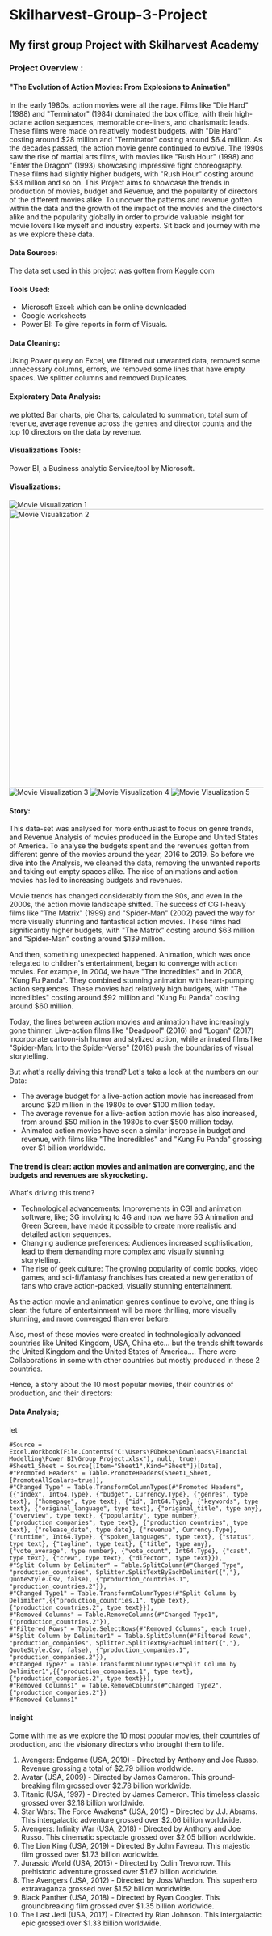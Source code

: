 # Skilharvest-Group-3-Project
## My first group Project with Skilharvest Academy
### Project Overview : 
#### "The Evolution of Action Movies: From Explosions to Animation"

In the early 1980s, action movies were all the rage. Films like "Die Hard" (1988) and "Terminator" (1984) dominated the box office, with their high-octane action sequences, memorable one-liners, and charismatic leads. These films were made on relatively modest budgets, with "Die Hard" costing around $28 million and "Terminator" costing around $6.4 million.
As the decades passed, the action movie genre continued to evolve. The 1990s saw the rise of martial arts films, with movies like "Rush Hour" (1998) and "Enter the Dragon" (1993) showcasing impressive fight choreography. These films had slightly higher budgets, with "Rush Hour" costing around $33 million and so on.
This Project aims to showcase the trends in production of movies, budget and Revenue, and the popularity of directors of the different movies alike. To uncover the patterns and revenue gotten within the data and the growth of the impact of the movies and the directors alike and the popularity globally in order to provide valuable insight for movie lovers like myself and industry experts. Sit back and journey with me as we explore these data.

#### Data Sources: 
The data set used in this project was gotten from Kaggle.com

#### Tools Used: 
- Microsoft Excel:  which can be online downloaded
- Google worksheets
- Power BI: To give reports in form of Visuals.

#### Data Cleaning:
Using Power query on Excel, we filtered out unwanted data, removed some unnecessary columns, errors, we removed some lines that have empty spaces. We splitter columns and removed Duplicates.

#### Exploratory Data Analysis: 
we plotted Bar charts, pie Charts, calculated to summation, total sum of revenue, average revenue across the genres and director counts and the top 10 directors on the data by revenue.

#### Visualizations Tools: 
Power BI, a  Business analytic Service/tool by Microsoft. 

#### Visualizations:

![Movie Visualization 1](https://github.com/user-attachments/assets/c3474c82-4865-4162-bc29-13c7bcd35ca7)
<img width="551" alt="Movie Visualization 2" src="https://github.com/user-attachments/assets/e5d38f54-ccfc-4351-b79b-848c56314493">
![Movie Visualization 3](https://github.com/user-attachments/assets/addc366b-176d-4c72-bceb-696ce0815ebc)
![Movie Visualization 4](https://github.com/user-attachments/assets/014a6241-a80d-4f5f-8f67-7f9bd9e49c07)
![Movie Visualization 5](https://github.com/user-attachments/assets/86c1ca02-2587-418e-b55c-0e079237398c)

#### Story:

This data-set was analysed for more enthusiast to focus on genre trends, and Revenue Analysis of movies produced in the Europe and United States of America. To analyse the budgets spent and the revenues gotten from different genre of the movies around the year, 2016 to 2019. So before we dive into the Analysis,  we cleaned the data, removing the unwanted reports and taking out empty spaces alike. The rise of animations and action movies has led to increasing budgets and revenues. 

Movie trends has changed considerably from the 90s, and even In the 2000s, the action movie landscape shifted. The success of CG I-heavy films like "The Matrix" (1999) and "Spider-Man" (2002) paved the way for more visually stunning and fantastical action movies. These films had significantly higher budgets, with "The Matrix" costing around $63 million and "Spider-Man" costing around $139 million.

And then, something unexpected happened. Animation, which was once relegated to children's entertainment, began to converge with action movies. For example,  in 2004, we have "The Incredibles"  and in 2008,  "Kung Fu Panda". They  combined stunning animation with heart-pumping action sequences. These movies had relatively high budgets, with "The Incredibles" costing around $92 million and "Kung Fu Panda" costing around $60 million.

Today, the lines between action movies and animation have increasingly gone thinner. Live-action films like "Deadpool" (2016) and "Logan" (2017) incorporate cartoon-ish humor and stylized action, while animated films like "Spider-Man: Into the Spider-Verse" (2018) push the boundaries of visual storytelling. 

But what's really driving this trend? Let's take a look at the numbers on our Data:
- The average budget for a live-action action movie has increased from around $20 million in the 1980s to over $100 million today.
- The average revenue for a live-action action movie has also increased, from around $50 million in the 1980s to over $500 million today. 
- Animated action movies have seen a similar increase in budget and revenue, with films like "The Incredibles" and "Kung Fu Panda" grossing over $1 billion worldwide.

#### The trend is clear: action movies and animation are converging, and the budgets and revenues are skyrocketing.

What's driving this trend? 

- Technological advancements: Improvements in CGI and animation software, like; 3G involving to 4G and now we have 5G Animation and Green Screen, have made it possible to create more realistic and detailed action sequences.
-  Changing audience preferences: Audiences increased sophistication, lead to them demanding more complex and visually stunning storytelling.
-  The rise of geek culture: The growing popularity of comic books, video games, and sci-fi/fantasy franchises has created a new generation of fans who crave action-packed, visually stunning entertainment.
   
As the action movie and animation genres continue to evolve, one thing is clear: the future of entertainment will be more thrilling, more visually stunning, and more converged than ever before.
 
Also, most of these movies were created in technologically advanced countries like United Kingdom, USA, China etc... but the trends shift towards the  United Kingdom and the United States of America.... There were Collaborations in some with other countries but mostly produced in these 2 countries. 

Hence, a story about the 10 most popular movies, their countries of production, and their directors:

#### Data Analysis; 
 let
 
    #Source = Excel.Workbook(File.Contents("C:\Users\PObekpe\Downloads\Financial Modelling\Power BI\Group Project.xlsx"), null, true),
    #Sheet1_Sheet = Source{[Item="Sheet1",Kind="Sheet"]}[Data],
    #"Promoted Headers" = Table.PromoteHeaders(Sheet1_Sheet, [PromoteAllScalars=true]),
    #"Changed Type" = Table.TransformColumnTypes(#"Promoted Headers",{{"index", Int64.Type}, {"budget", Currency.Type}, {"genres", type text}, {"homepage", type text}, {"id", Int64.Type}, {"keywords", type text}, {"original_language", type text}, {"original_title", type any}, {"overview", type text}, {"popularity", type number}, {"production_companies", type text}, {"production_countries", type text}, {"release_date", type date}, {"revenue", Currency.Type}, {"runtime", Int64.Type}, {"spoken_languages", type text}, {"status", type text}, {"tagline", type text}, {"title", type any}, {"vote_average", type number}, {"vote_count", Int64.Type}, {"cast", type text}, {"crew", type text}, {"director", type text}}),
    #"Split Column by Delimiter" = Table.SplitColumn(#"Changed Type", "production_countries", Splitter.SplitTextByEachDelimiter({","}, QuoteStyle.Csv, false), {"production_countries.1", "production_countries.2"}),
    #"Changed Type1" = Table.TransformColumnTypes(#"Split Column by Delimiter",{{"production_countries.1", type text}, {"production_countries.2", type text}}),
    #"Removed Columns" = Table.RemoveColumns(#"Changed Type1",{"production_countries.2"}),
    #"Filtered Rows" = Table.SelectRows(#"Removed Columns", each true),
    #"Split Column by Delimiter1" = Table.SplitColumn(#"Filtered Rows", "production_companies", Splitter.SplitTextByEachDelimiter({","}, QuoteStyle.Csv, false), {"production_companies.1", "production_companies.2"}),
    #"Changed Type2" = Table.TransformColumnTypes(#"Split Column by Delimiter1",{{"production_companies.1", type text}, {"production_companies.2", type text}}),
    #"Removed Columns1" = Table.RemoveColumns(#"Changed Type2",{"production_companies.2"})
    #"Removed Columns1"
    
#### Insight
 Come with me as we explore the 10 most popular movies, their countries of production, and the visionary directors who brought them to life.
1. Avengers: Endgame (USA, 2019) - Directed by Anthony and Joe Russo. Revenue grossing a total of $2.79 billion worldwide.
2. Avatar (USA, 2009) - Directed by James Cameron. This ground-breaking film grossed over $2.78 billion worldwide.
3. Titanic (USA, 1997) - Directed by James Cameron. This timeless classic grossed over $2.18 billion worldwide.
4. Star Wars: The Force Awakens* (USA, 2015) - Directed by J.J. Abrams. This intergalactic adventure grossed over $2.06 billion worldwide.
5. Avengers: Infinity War (USA, 2018) - Directed by Anthony and Joe Russo. This cinematic spectacle grossed over $2.05 billion worldwide.
6. The Lion King (USA, 2019) - Directed By John Favreau. This majestic film grossed over $1.73 billion worldwide.
7. Jurassic World (USA, 2015) - Directed by Colin Trevorrow. This prehistoric adventure grossed over $1.67 billion worldwide.
8. The Avengers (USA, 2012) - Directed by Joss Whedon. This superhero extravaganza grossed over $1.52 billion worldwide.
9. Black Panther (USA, 2018) - Directed by Ryan Coogler. This groundbreaking film grossed over $1.35 billion worldwide.
10. The Last Jedi (USA, 2017) - Directed by Rian Johnson. This intergalactic epic grossed over $1.33 billion worldwide.
